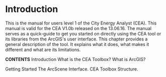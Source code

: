 # Introduction

This is the manual for users level 1 of the City Energy Analyst (CEA). This manual is valid for the CEA V1.0b released on the 13.06.16. The manual serves as a quick-guide to get you started on directly using the CEA tool or its libraries from the ArcGIS's user interface. This chapter provides a general description of the tool. It explains what it does, what makes it different and what are its limitations. 

**CONTENTS**
Introduction
    What is the CEA Toolbox?
    What is ArcGIS?

Getting Started
    The ArcScene Interface.
    CEA Toolbox Structure.
    
